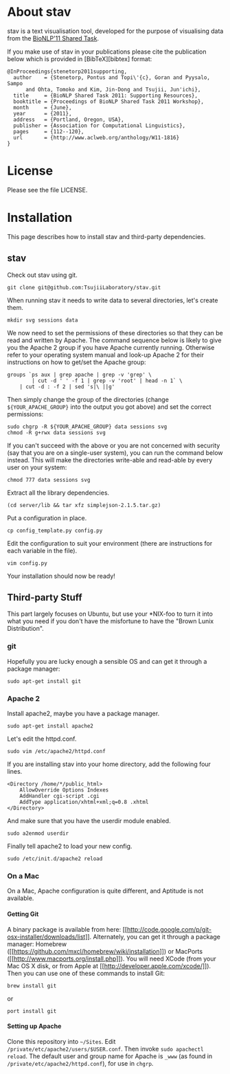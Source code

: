 # About stav #

stav is a text visualisation tool, developed for the purpose of visualising
data from the [BioNLP'11 Shared Task](https://sites.google.com/site/bionlpst/).

If you make use of stav in your publications please cite the publication below
which is provided in [BibTeX][bibtex] format:

    @InProceedings{stenetorp2011supporting,
      author    = {Stenetorp, Pontus and Topi\'{c}, Goran and Pyysalo, Sampo
          and Ohta, Tomoko and Kim, Jin-Dong and Tsujii, Jun'ichi},
      title     = {BioNLP Shared Task 2011: Supporting Resources},
      booktitle = {Proceedings of BioNLP Shared Task 2011 Workshop},
      month     = {June},
      year      = {2011},
      address   = {Portland, Oregon, USA},
      publisher = {Association for Computational Linguistics},
      pages     = {112--120},
      url       = {http://www.aclweb.org/anthology/W11-1816}
    }

# License #

Please see the file LICENSE.

# Installation #

This page describes how to install stav and third-party dependencies.

## stav ##

Check out stav using git.

    git clone git@github.com:TsujiiLaboratory/stav.git

When running stav it needs to write data to several directories,
let's create them.

    mkdir svg sessions data

We now need to set the permissions of these directories so that they can be
read and written by Apache. The command sequence below is likely to give you
the Apache 2 group if you have Apache currently running. Otherwise refer to
your operating system manual and look-up Apache 2 for their instructions on
how to get/set the Apache group:

    groups `ps aux | grep apache | grep -v 'grep' \
            | cut -d ' ' -f 1 | grep -v 'root' | head -n 1` \
        | cut -d : -f 2 | sed 's|\ ||g'

Then simply change the group of the directories (change `${YOUR_APACHE_GROUP}`
into the output you got above) and set the correct permissions:

    sudo chgrp -R ${YOUR_APACHE_GROUP} data sessions svg
    chmod -R g+rwx data sessions svg

If you can't succeed with the above or you are not concerned with security
(say that you are on a single-user system), you can run the command below
instead. This will make the directories write-able and read-able by every
user on your system:

    chmod 777 data sessions svg

Extract all the library dependencies.

    (cd server/lib && tar xfz simplejson-2.1.5.tar.gz)

Put a configuration in place.

    cp config_template.py config.py

Edit the configuration to suit your environment (there are instructions for
each variable in the file).

    vim config.py

Your installation should now be ready!

## Third-party Stuff ##

This part largely focuses on Ubuntu, but use your *NIX-foo to turn it into
what you need if you don't have the misfortune to have
the "Brown Lunix Distribution".

### git ###

Hopefully you are lucky enough a sensible OS and can get it through
a package manager:

    sudo apt-get install git

### Apache 2 ###

Install apache2, maybe you have a package manager.

    sudo apt-get install apache2

Let's edit the httpd.conf.

    sudo vim /etc/apache2/httpd.conf

If you are installing stav into your home directory,
add the following four lines.

    <Directory /home/*/public_html>
        AllowOverride Options Indexes
        AddHandler cgi-script .cgi
        AddType application/xhtml+xml;q=0.8 .xhtml
    </Directory>

And make sure that you have the userdir module enabled.

    sudo a2enmod userdir

Finally tell apache2 to load your new config.

    sudo /etc/init.d/apache2 reload

### On a Mac ###

On a Mac, Apache configuration is quite different, and Aptitude is not available.

#### Getting Git ####

A binary package is available from here:
[[http://code.google.com/p/git-osx-installer/downloads/list]].
Alternately, you can get it through a package manager:
Homebrew ([[https://github.com/mxcl/homebrew/wiki/installation]])
or MacPorts ([[http://www.macports.org/install.php]]). You will need XCode
(from your Mac OS X disk,
or from Apple at [[http://developer.apple.com/xcode/]]).
Then you can use one of these commands to install Git:

    brew install git

or

    port install git

#### Setting up Apache ####

Clone this repository into `~/Sites`.
Edit `/private/etc/apache2/users/$USER.conf`.
Then invoke `sudo apachectl reload`.
The default user and group name for Apache is `_www`
(as found in `/private/etc/apache2/httpd.conf`), for use in `chgrp`.
